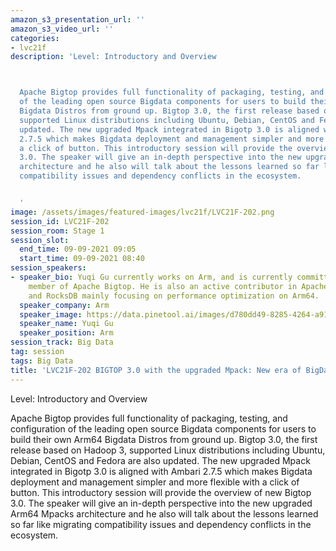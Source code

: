 ```yaml
---
amazon_s3_presentation_url: ''
amazon_s3_video_url: ''
categories:
- lvc21f
description: 'Level: Introductory and Overview 



  Apache Bigtop provides full functionality of packaging, testing, and configuration
  of the leading open source Bigdata components for users to build their own Arm64
  Bigdata Distros from ground up. Bigtop 3.0, the first release based on Hadoop 3,
  supported Linux distributions including Ubuntu, Debian, CentOS and Fedora are also
  updated. The new upgraded Mpack integrated in Bigotp 3.0 is aligned with Ambari
  2.7.5 which makes Bigdata deployment and management simpler and more flexible with
  a click of button. This introductory session will provide the overview of new Bigtop
  3.0. The speaker will give an in-depth perspective into the new upgraded Arm64 Mpacks
  architecture and he also will talk about the lessons learned so far like migrating
  compatibility issues and dependency conflicts in the ecosystem.


  '
image: /assets/images/featured-images/lvc21f/LVC21F-202.png
session_id: LVC21F-202
session_room: Stage 1
session_slot:
  end_time: 09-09-2021 09:05
  start_time: 09-09-2021 08:40
session_speakers:
- speaker_bio: Yuqi Gu currently works on Arm, and is currently committer and PMC
    member of Apache Bigtop. He is also an active contributor in Apache Arrow, MariaDB
    and RocksDB mainly focusing on performance optimization on Arm64.
  speaker_company: Arm
  speaker_image: https://data.pinetool.ai/images/d780dd49-8285-4264-a911-5677a4631615.png
  speaker_name: Yuqi Gu
  speaker_position: Arm
session_track: Big Data
tag: session
tags: Big Data
title: 'LVC21F-202 BIGTOP 3.0 with the upgraded Mpack: New era of BigData Distribution'
---
```


Level: Introductory and Overview 


Apache Bigtop provides full functionality of packaging, testing, and configuration of the leading open source Bigdata components for users to build their own Arm64 Bigdata Distros from ground up. Bigtop 3.0, the first release based on Hadoop 3, supported Linux distributions including Ubuntu, Debian, CentOS and Fedora are also updated. The new upgraded Mpack integrated in Bigotp 3.0 is aligned with Ambari 2.7.5 which makes Bigdata deployment and management simpler and more flexible with a click of button. This introductory session will provide the overview of new Bigtop 3.0. The speaker will give an in-depth perspective into the new upgraded Arm64 Mpacks architecture and he also will talk about the lessons learned so far like migrating compatibility issues and dependency conflicts in the ecosystem.